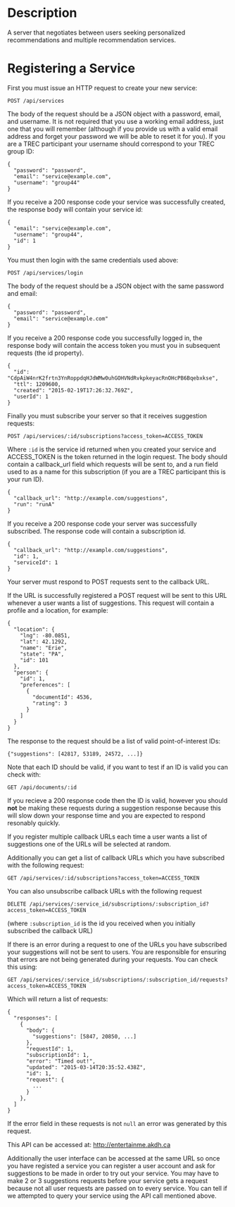
# Description

A server that negotiates between users seeking personalized recommendations and multiple recommendation services.

# Registering a Service

First you must issue an HTTP request to create your new service:

```POST /api/services```

The body of the request should be a JSON object with a password, email, and username. It is not required that you use a working email address, just one that you will remember (although if you provide us with a valid email address and forget your password we will be able to reset it for you). If you are a TREC participant your username should correspond to your TREC group ID:

    {
      "password": "password",
      "email": "service@example.com",
      "username": "group44"
    }

If you receive a 200 response code your service was successfully created, the response body will contain your service id:

    {
      "email": "service@example.com",
      "username": "group44",
      "id": 1
    }

You must then login with the same credentials used above:

```POST /api/services/login```

The body of the request should be a JSON object with the same password and email:

    {
      "password": "password",
      "email": "service@example.com"
    }

If you receive a 200 response code you successfully logged in, the response body will contain the access token you must you in subsequent requests (the id property).

    {
      "id": "CdpAiW4nrK2frtn3YnRoppdqHJdWMw0uhGOHVNdRvkpkeyacRnOHcPB6Bqebxkse",
      "ttl": 1209600,
      "created": "2015-02-19T17:26:32.769Z",
      "userId": 1
    }

Finally you must subscribe your server so that it receives suggestion requests:

```POST /api/services/:id/subscriptions?access_token=ACCESS_TOKEN```

Where ```:id``` is the service id returned when you created your service and ACCESS_TOKEN is the token returned in the login request. The body should contain a callback_url field which requests will be sent to, and a run field used to as a name for this subscription (if you are a TREC participant this is your run ID).

    {
      "callback_url": "http://example.com/suggestions",
      "run": "runA"
    }

If you receive a 200 response code your server was successfully subscribed. The response code will contain a subscription id.

    {
      "callback_url": "http://example.com/suggestions",
      "id": 1,
      "serviceId": 1
    }

Your server must respond to POST requests sent to the callback URL.

If the URL is successfully registered a POST request will be sent to this URL whenever a user wants a list of suggestions. This request will contain a profile and a location, for example:

    {
      "location": {
        "lng": -80.0851,
        "lat": 42.1292,
        "name": "Erie",
        "state": "PA",
        "id": 101
      },
      "person": {
        "id": 1,
        "preferences": [
          {
            "documentId": 4536,
            "rating": 3
          }
        ]
      }
    }

The response to the request should be a list of valid point-of-interest IDs:

    {"suggestions": [42817, 53189, 24572, ...]}

Note that each ID should be valid, if you want to test if an ID is valid you can check with:

```GET /api/documents/:id```

If you recieve a 200 response code then the ID is valid, however you should **not** be making these requests during a suggestion response because this will slow down your response time and you are expected to respond resonably quickly.

If you register multiple callback URLs each time a user wants a list of suggestions one of the URLs will be selected at random.

Additionally you can get a list of callback URLs which you have subscribed with the following request:

```GET /api/services/:id/subscriptions?access_token=ACCESS_TOKEN```

You can also unsubscribe callback URLs with the following request

```DELETE /api/services/:service_id/subscriptions/:subscription_id?access_token=ACCESS_TOKEN```

(where ```:subscription_id``` is the id you received when you initially subscribed the callback URL)

If there is an error during a request to one of the URLs you have subscribed your suggestions will not be sent to users. You are responsible for ensuring that errors are not being generated during your requests. You can check this using:

```GET /api/services/:service_id/subscriptions/:subscription_id/requests?access_token=ACCESS_TOKEN```

Which will return a list of requests:

    {
      "responses": [
        {
          "body": {
            "suggestions": [5847, 20850, ...]
          },
          "requestId": 1,
          "subscriptionId": 1,
          "error": "Timed out!",
          "updated": "2015-03-14T20:35:52.438Z",
          "id": 1,
          "request": {
            ...
          }
        },
      ]
    }

If the error field in these requests is not ```null``` an error was generated by this request.

This API can be accessed at: http://entertainme.akdh.ca

Additionally the user interface can be accessed at the same URL so once you have registed a service you can register a user account and ask for suggestions to be made in order to try out your service. You may have to make 2 or 3 suggestions requests before your service gets a request because not all user requests are passed on to every service. You can tell if we attempted to query your service using the API call mentioned above.
